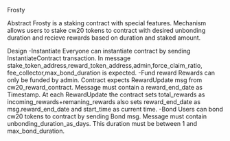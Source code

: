 Frosty

Abstract
Frosty is a staking contract with special features. Mechanism allows users to stake cw20 tokens to contract with desired unbonding duration and recieve rewards
based on duration and staked amount.

Design
-Instantiate
Everyone can instantiate contract by sending InstantiateContract transaction. In message stake_token_address,reward_token_address,admin,force_claim_ratio,
fee_collector,max_bond_duration is expected.
-Fund reward
Rewards can only be funded by admin. Contract expects RewardUpdate msg from cw20_reward_contract. Message must contain a reward_end_date as Timestamp.
At each RewardUpdate the contract sets total_rewards as incoming_rewards+remaning_rewards also sets reward_end_date as msg.reward_end_date and start_time as current time.
-Bond
Users can bond cw20 tokens to contract by sending Bond msg. Message must contain unbonding_duration_as_days. This duration must be between 1 and max_bond_duration.
